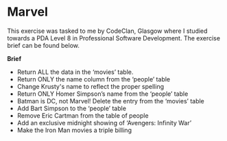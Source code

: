 # Marvel

This exercise was tasked to me by CodeClan, Glasgow where I studied towards a PDA Level 8 in Professional Software Development. The exercise brief can be found below.

**Brief**

- Return ALL the data in the ‘movies’ table.
- Return ONLY the name column from the ‘people’ table
- Change Krusty's name to reflect the proper spelling
- Return ONLY Homer Simpson’s name from the ‘people’ table
- Batman is DC, not Marvel! Delete the entry from the ‘movies’ table
- Add Bart Simpson to the ‘people’ table
- Remove Eric Cartman from the table of people
- Add an exclusive midnight showing of ‘Avengers: Infinity War’
- Make the Iron Man movies a triple billing
